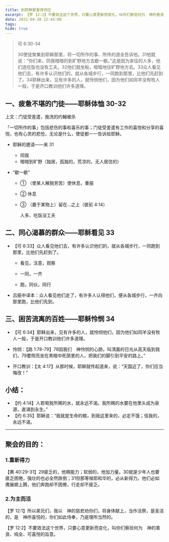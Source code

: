 ```yaml
---
title: 到耶稣那里得供应
excerpt: 【罗 12:2】不要效法这个世界，只要心意更新而变化，叫你们察验何为　神的善良、纯全、可喜悦的旨意。
date: 2022-04-30 22:44:00
tags:
hide: true
---
```


> 可 6:30-34
>
> 30使徒聚集到耶稣那里，将一切所作的事、所传的道全告诉他。31他就说：“你们来，同我暗暗的到旷野地方去歇一歇。”这是因为来往的人多，他们连吃饭也没有工夫。32他们就坐船，暗暗地往旷野地方去。33众人看见他们去，有许多认识他们的，就从各城步行，一同跑到那里，比他们先赶到了。34耶稣出来，见有许多的人，就怜悯他们，因为他们如同羊没有牧人一般，于是开口教训他们许多道理。

## 一、疲惫不堪的门徒——耶稣体恤 30-32

上文：门徒受差遣，施洗的约翰被杀

「一切所作的事」包括悲伤的事和喜乐的事；门徒受差遣有工作的喜悦和分享的喜悦，也有心灵的悲怆，无论是什么，使徒都一一告诉给耶稣。

- 耶稣的邀请——来  31
  - 同我
  - 暗暗到旷野（独居，孤独的，荒凉的，无人居住的）

- “歇一歇”

  - ① （使某人解脱劳苦）使休息，重振

  - ② 休息

  - ③ （置于某物上）留在...之上（彼前 4:14）

    人多、吃饭没工夫

## 二、同心渴慕的群众——耶稣看见  33

- 【可 6:33】众人看见他们去，有许多认识他们的，就从各城步行，一同跑到那里，比他们先赶到了。

  - 看见，注意，观察

  - 一同，一齐

  - 跑，同伙，同行

- 吕振中译本：众人看见他们走了，有许多人认得他们，便从各城步行，一齐向那里跑，比他们先到。

## 三、困苦流离的百姓——耶稣怜悯  34

- 【可 6:34】耶稣出来，见有许多的人，就怜悯他们，因为他们如同羊没有牧人一般，于是开口教训他们许多道理。
- 怜悯：【路 1:78-79】78因我们　神怜悯的心肠，叫清晨的日光从高天临到我们，79要照亮坐在黑暗中死荫里的人，把我们的脚引到平安的路上。”

- 开口教训：【太 4:17】从那时候，耶稣就传起道来，说：“天国近了，你们应当悔改！”

## 小结：

- 【约 4:14】人若喝我所赐的水，就永远不渴。我所赐的水要在他里头成为泉源，直涌到永生。”
- 【约 6:35】耶稣说：“我就是生命的粮，到我这里来的，必定不饿；信我的，永远不渴。

---

## 聚会的目的：

### 1.重新得力

【赛 40:29-31】29疲乏的，他赐能力；软弱的，他加力量。30就是少年人也要疲乏困倦，强壮的也必全然跌倒；31但那等候耶和华的，必从新得力。他们必如鹰展翅上腾，他们奔跑却不困倦，行走却不疲乏。

### 2.为主而活

【罗 12:1】所以弟兄们，我以　神的慈悲劝你们，将身体献上，当作活祭，是圣洁的，是　神所喜悦的，你们如此侍奉，乃是理所当然的。

【罗 12:2】不要效法这个世界，只要心意更新而变化，叫你们察验何为　神的善良、纯全、可喜悦的旨意。

